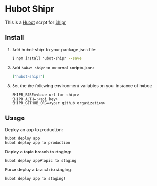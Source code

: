 # Hubot Shipr

This is a [Hubot](https://github.com/github/hubot) script for [Shipr](https://github.com/remind101/shipr)

## Install

1. Add hubot-shipr to your package.json file:

   ```bash
   $ npm install hubot-shipr --save
   ```

2. Add `hubot-shipr` to external-scripts.json:

   ```json
   ["hubot-shipr"]
   ```

3. Set the the following environment variables on your instance of hubot:

   ```
   SHIPR_BASE=<base url for shipr>
   SHIPR_AUTH=:<api key>
   SHIPR_GITHUB_ORG=<your github organization>
   ```

## Usage

Deploy an app to production:

```
hubot deploy app
hubot deploy app to production
```

Deploy a topic branch to staging:

```
hubot deploy app#topic to staging
```

Force deploy a branch to staging:

```
hubot deploy app to staging!
```
